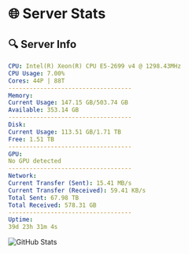 # 🌐 Server Stats
## 🔍 Server Info
```yaml
CPU: Intel(R) Xeon(R) CPU E5-2699 v4 @ 1298.43MHz
CPU Usage: 7.00%
Cores: 44P | 88T
-----------------------------------
Memory:
Current Usage: 147.15 GB/503.74 GB
Available: 353.14 GB
-----------------------------------
Disk:
Current Usage: 113.51 GB/1.71 TB
Free: 1.51 TB
-----------------------------------
GPU:
No GPU detected
-----------------------------------
Network:
Current Transfer (Sent): 15.41 MB/s
Current Transfer (Received): 59.41 KB/s
Total Sent: 67.98 TB
Total Received: 578.31 GB
-----------------------------------
Uptime:
39d 23h 31m 4s
```
![GitHub Stats](https://img.shields.io/badge/Updated-2025-04-16_20:53:53-blue)